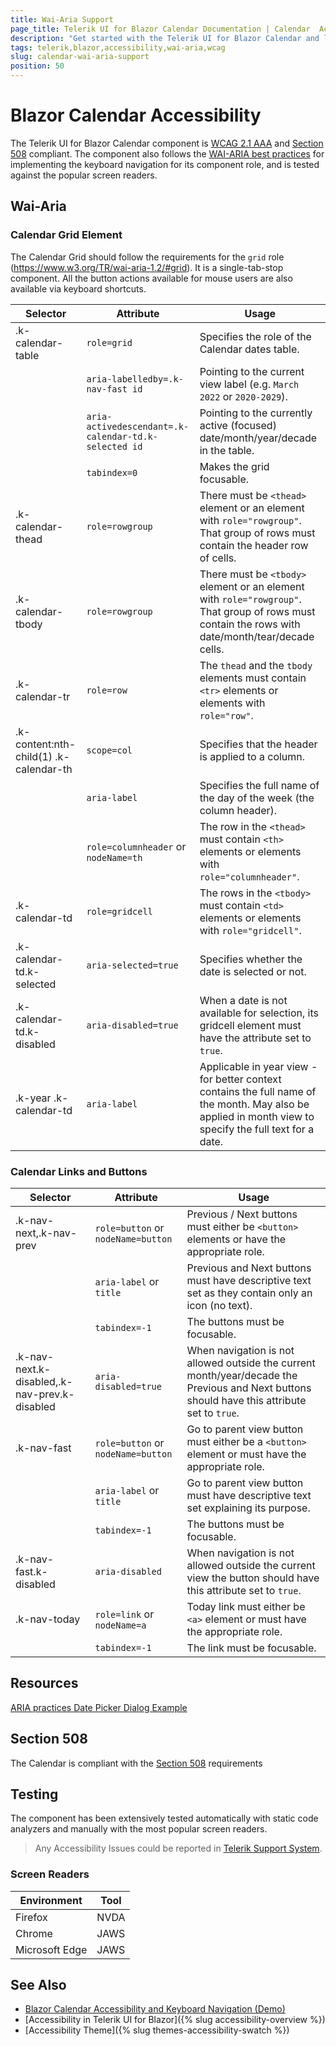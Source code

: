```yaml
---
title: Wai-Aria Support
page_title: Telerik UI for Blazor Calendar Documentation | Calendar  Accessibility
description: "Get started with the Telerik UI for Blazor Calendar and learn about its accessibility support for WAI-ARIA, Section 508, and WCAG 2.1."
tags: telerik,blazor,accessibility,wai-aria,wcag
slug: calendar-wai-aria-support 
position: 50 
---
```


# Blazor Calendar Accessibility



The Telerik UI for Blazor Calendar component is [WCAG 2.1 AAA](https://www.w3.org/TR/WCAG21/) and [Section 508](http://www.section508.gov/) compliant. The component also follows the [WAI-ARIA best practices](https://www.w3.org/WAI/ARIA/apg/) for implementing the keyboard navigation for its component role, and is tested against the popular screen readers.

## Wai-Aria

### Calendar Grid Element


The Calendar Grid should follow the requirements for the `grid` role (https://www.w3.org/TR/wai-aria-1.2/#grid). It is a single-tab-stop component. All the button actions available for mouse users are also available via keyboard shortcuts.

| Selector | Attribute | Usage |
| -------- | --------- | ----- |
| .k-calendar-table | `role=grid` | Specifies the role of the Calendar dates table. |
|  | `aria-labelledby=.k-nav-fast id` | Pointing to the current view label (e.g. `March 2022` or `2020-2029`). |
|  | `aria-activedescendant=.k-calendar-td.k-selected id` | Pointing to the currently active (focused) date/month/year/decade in the table. |
|  | `tabindex=0` | Makes the grid focusable. |
| .k-calendar-thead | `role=rowgroup` | There must be `<thead>` element or an element with `role="rowgroup"`. That group of rows must contain the header row of cells. |
| .k-calendar-tbody | `role=rowgroup` | There must be `<tbody>` element or an element with `role="rowgroup"`. That group of rows must contain the rows with date/month/tear/decade cells. |
| .k-calendar-tr | `role=row` | The `thead` and the `tbody` elements must contain `<tr>` elements or elements with `role="row"`. |
| .k-content:nth-child(1) .k-calendar-th | `scope=col` | Specifies that the header is applied to a column. |
|  | `aria-label` | Specifies the full name of the day of the week (the column header). |
|  | `role=columnheader` or `nodeName=th` | The row in the `<thead>` must contain `<th>` elements or elements with `role="columnheader"`. |
| .k-calendar-td | `role=gridcell` | The rows in the `<tbody>` must contain `<td>` elements or elements with `role="gridcell"`. |
| .k-calendar-td.k-selected | `aria-selected=true` | Specifies whether the date is selected or not. |
| .k-calendar-td.k-disabled | `aria-disabled=true` | When a date is not available for selection, its gridcell element must have the attribute set to `true`. |
| .k-year .k-calendar-td | `aria-label` | Applicable in year view - for better context contains the full name of the month. May also be applied in month view to specify the full text for a date. |

### Calendar Links and Buttons

| Selector | Attribute | Usage |
| -------- | --------- | ----- |
| .k-nav-next,.k-nav-prev | `role=button` or `nodeName=button` | Previous / Next buttons must either be `<button>` elements or have the appropriate role. |
|  | `aria-label` or `title` | Previous and Next buttons must have descriptive text set as they contain only an icon (no text). |
|  | `tabindex=-1` | The buttons must be focusable. |
| .k-nav-next.k-disabled,.k-nav-prev.k-disabled | `aria-disabled=true` | When navigation is not allowed outside the current month/year/decade the Previous and Next buttons should have this attribute set to `true`. |
| .k-nav-fast | `role=button` or `nodeName=button` | Go to parent view button must either be a `<button>` element or must have the appropriate role. |
|  | `aria-label` or `title` | Go to parent view button must have descriptive text set explaining its purpose. |
|  | `tabindex=-1` | The buttons must be focusable. |
| .k-nav-fast.k-disabled | `aria-disabled` | When navigation is not allowed outside the current view the button should have this attribute set to `true`. |
| .k-nav-today | `role=link` or `nodeName=a` | Today link must either be `<a>` element or must have the appropriate role. |
|  | `tabindex=-1` | The link must be focusable. |

## Resources

[ARIA practices Date Picker Dialog Example](https://www.w3.org/WAI/ARIA/apg/example-index/dialog-modal/datepicker-dialog.html)

## Section 508


The Calendar is compliant with the [Section 508](http://www.section508.gov/) requirements

## Testing


The component has been extensively tested automatically with static code analyzers and manually with the most popular screen readers.

> Any Accessibility Issues could be reported in [Telerik Support System](https://www.telerik.com/account/support-center).

### Screen Readers

| Environment | Tool |
| ----------- | ---- |
| Firefox | NVDA |
| Chrome | JAWS |
| Microsoft Edge | JAWS |



## See Also

* [Blazor Calendar Accessibility and Keyboard Navigation (Demo)](https://demos.telerik.com/blazor-ui/calendar/keyboard-navigation)
* [Accessibility in Telerik UI for Blazor]({% slug accessibility-overview %})
* [Accessibility Theme]({% slug themes-accessibility-swatch %})